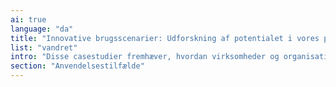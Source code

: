 ```yaml
---
ai: true
language: "da"
title: "Innovative brugsscenarier: Udforskning af potentialet i vores platform"
list: "vandret"
intro: "Disse casestudier fremhæver, hvordan virksomheder og organisationer på tværs af forskellige sektorer har udnyttet vores cloud-infrastruktur til at drive innovation, effektivisere driften og sikre kritiske data."
section: "Anvendelsestilfælde"
---
```

